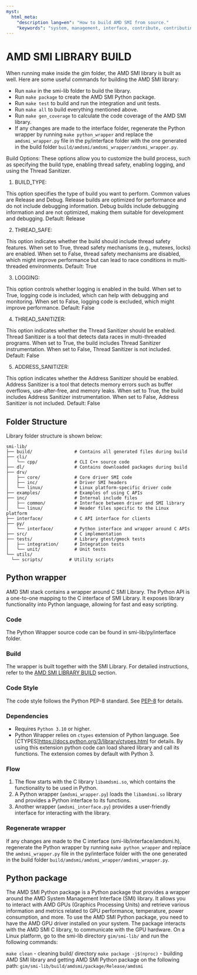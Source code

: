 ```yaml
---
myst:
  html_meta:
    "description lang=en": "How to build AMD SMI from source."
    "keywords": "system, management, interface, contribute, contributing, develop, testing, C, Python"
---
```


<a id="amd-smi-library-build"></a>
# AMD SMI LIBRARY BUILD

When running make inside the gim folder, the AMD SMI library is built as well. Here are some useful commands for building the AMD SMI library:

- Run `make` in the smi-lib folder to build the library.
- Run `make package` to create the AMD SMI Python package.
- Run `make test` to build and run the integration and unit tests.
- Run `make all` to build everything mentioned above.
- Run `make gen_coverage` to calculate the code coverage of the AMD SMI library.
- If any changes are made to the interface folder, regenerate the Python wrapper by running `make python_wrapper` and replace the `amdsmi_wrapper.py` file in the py/interface folder with the one generated in the build folder `build/amdsmi/amdsmi_wrapper/amdsmi_wrapper.py`.

Build Options: These options allow you to customize the build process, such as specifying the build type, enabling thread safety, enabling logging, and using the Thread Sanitizer.

1. BUILD_TYPE:

This option specifies the type of build you want to perform. Common values are Release and Debug.
Release builds are optimized for performance and do not include debugging information.
Debug builds include debugging information and are not optimized, making them suitable for development and debugging.
Default: Release

2. THREAD_SAFE:

This option indicates whether the build should include thread safety features.
When set to True, thread safety mechanisms (e.g., mutexes, locks) are enabled.
When set to False, thread safety mechanisms are disabled, which might improve performance but can lead to race conditions in multi-threaded environments.
Default: True

3. LOGGING:

This option controls whether logging is enabled in the build.
When set to True, logging code is included, which can help with debugging and monitoring.
When set to False, logging code is excluded, which might improve performance.
Default: False

4. THREAD_SANITIZER:

This option indicates whether the Thread Sanitizer should be enabled.
Thread Sanitizer is a tool that detects data races in multi-threaded programs.
When set to True, the build includes Thread Sanitizer instrumentation.
When set to False, Thread Sanitizer is not included.
Default: False

5. ADDRESS_SANITIZER:

This option indicates whether the Address Sanitizer should be enabled.
Address Sanitizer is a tool that detects memory errors such as buffer overflows, use-after-free, and memory leaks.
When set to True, the build includes Address Sanitizer instrumentation.
When set to False, Address Sanitizer is not included.
Default: False

## Folder Structure

Library folder structure is shown below:

```
smi-lib/
├── build/                # Contains all generated files during build
├── cli/
│   └── cpp/              # CLI C++ source code
├── dl/                   # Contains downloaded packages during build
├── drv/
│   ├── core/             # Core driver SMI code
│   ├── inc/              # Driver SMI headers
│   └── linux/            # Linux platform-specific driver code
├── examples/             # Examples of using C APIs
├── inc/                  # Internal include files
│   ├── common/           # Interface between driver and SMI library
│   └── linux/            # Header files specific to the Linux platform
├── interface/            # C API interface for clients
├── py/
│   └── interface/        # Python interface and wrapper around C APIs
├── src/                  # C implementation
├── tests/                # Library gtest/gmock tests
│   ├── integration/      # Integration tests
│   └── unit/             # Unit tests
└── utils/
  └── scripts/          # Utility scripts
```

## Python wrapper
AMD SMI stack contains a wrapper around C SMI Library. The Python API is a one-to-one mapping to the C interface of SMI Library. It exposes library functionality into Python language, allowing for fast and easy scripting.

### Code
The Python Wrapper source code can be found in smi-lib/py/interface folder.

### Build
The wrapper is built together with the SMI Library. For detailed instructions, refer to the [AMD SMI LIBRARY BUILD](#amd-smi-library-build) section.

### Code Style
The code style follows the Python PEP-8 standard. See [PEP-8](https://www.python.org/dev/peps/pep-0008/) for details.

### Dependencies
- Requires `Python 3.10` or higher.
- Python Wrapper relies on `ctypes` extension of Python language.
  See [CTYPES]https://docs.python.org/3/library/ctypes.html for details. By using this extension python code can load shared library and call its functions. The extension comes by default with Python 3.

### Flow
1. The flow starts with the C library `libamdsmi.so`, which contains the functionality to be used in Python.
2. A Python wrapper (`amdsmi_wrapper.py`) loads the `libamdsmi.so` library and provides a Python interface to its functions.
3. Another wrapper (`amdsmi_interface.py`) provides a user-friendly interface for interacting with the library.

### Regenerate wrapper
If any changes are made to the C interface (smi-lib/interface/amdsmi.h), regenerate the Python wrapper by running `make python_wrapper` and replace the `amdsmi_wrapper.py` file in the py/interface folder with the one generated in the build folder `build/amdsmi/amdsmi_wrapper/amdsmi_wrapper.py`.

## Python package

The AMD SMI Python package is a Python package that provides a wrapper around the AMD System Management Interface (SMI) library. It allows you to interact with AMD GPUs (Graphics Processing Units) and retrieve various information and metrics related to GPU performance, temperature, power consumption, and more.
To use the AMD SMI Python package, you need to have the AMD GPU driver installed on your system. The package interacts with the AMD SMI C library, to communicate with the GPU hardware.
On a Linux platform, go to the smi-lib directory `gim/smi-lib/` and run the following commands:

`make clean` - cleaning build/ directory
`make package -j$(nproc)` - building AMD SMI library and getting AMD SMI Python package on the following path: `gim/smi-lib/build/amdsmi/package/Release/amdsmi`
